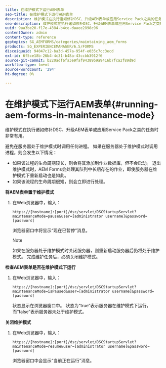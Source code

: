 ```yaml
---
title: 在维护模式下运行AEM表单
seo-title: 在维护模式下运行AEM表单
description: 维护模式在执行诸如修补DSC、升级AEM表单或应用Service Pack之类的任务时非常有用。 了解有关在维护模式下运行AEM表单的更多信息。
seo-description: 维护模式在执行诸如修补DSC、升级AEM表单或应用Service Pack之类的任务时非常有用。 了解有关在维护模式下运行AEM表单的更多信息。
uuid: 9aa3be20-f17e-4384-b4ce-daaee2898c96
contentOwner: admin
content-type: reference
geptopics: SG_AEMFORMS/categories/maintaining_aem_forms
products: SG_EXPERIENCEMANAGER/6.5/FORMS
discoiquuid: 94047c12-ba3d-457a-954f-e035c7cc3ecd
exl-id: 6f5ce18b-26b4-4c31-b48a-43ccbb3912f6
source-git-commit: b220adf6fa3e9faf94389b9a9416b7fca2f89d9d
workflow-type: tm+mt
source-wordcount: '294'
ht-degree: 0%

---
```


# 在维护模式下运行AEM表单{#running-aem-forms-in-maintenance-mode}

维护模式在执行诸如修补DSC、升级AEM表单或应用Service Pack之类的任务时非常有用。

避免在服务器处于维护模式时调用任何进程。 如果在服务器处于维护模式时调用进程，则会发生以下情况：

* 如果该过程的生命周期较长，则会将其添加到作业数据库，但不会启动。 退出维护模式时，AEM Forms会处理其队列中长期存在的作业，即使服务器在维护模式下重新启动也是如此。
* 如果该流程的生命周期很短，则会立即进行处理。

**将AEM表单置于维护模式**

1. 在Web浏览器中，输入：

   `https://[hostname]:[port]/dsc/servlet/DSCStartupServlet?maintenanceMode=pause&user=[administrator username]&password=[password]`

   浏览器窗口中将显示“现在已暂停”消息。

   >[!NOTE]
   >
   >如果在服务器处于维护模式时关闭服务器，则重新启动服务器后仍将处于维护模式。 完成维护任务后，必须关闭维护模式。

**检查AEM表单是否在维护模式下运行**

1. 在Web浏览器中，输入：

   `https://[hostname]:[port]/dsc/servlet/DSCStartupServlet?maintenanceMode=isPaused&user=[administrator username]&password=[password]`

   状态显示在浏览器窗口中。 状态为“true”表示服务器在维护模式下运行，而“false”表示服务器未处于维护模式。

**关闭维护模式**

1. 在Web浏览器中，输入：

   `https://[hostname]:[port]/dsc/servlet/DSCStartupServlet?maintenanceMode=resume&user=[administrator username]&password=[password]`

   浏览器窗口中会显示“当前正在运行”消息。
